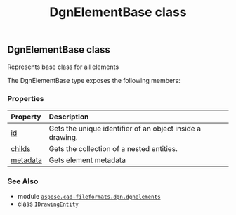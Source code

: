 ﻿---
title: DgnElementBase class
second_title: Aspose.CAD for Python via .NET API References
description: 
type: docs
weight: 140
url: /python-net/aspose.cad.fileformats.dgn.dgnelements/dgnelementbase/
is_root: false
---

## DgnElementBase class

Represents base class for all elements



The DgnElementBase type exposes the following members:

### Properties
| Property | Description |
| :- | :- |
| [id](/cad/python-net/aspose.cad.fileformats.dgn.dgnelements/dgnelementbase/id) | Gets the unique identifier of an object inside a drawing. |
| [childs](/cad/python-net/aspose.cad.fileformats.dgn.dgnelements/dgnelementbase/childs) | Gets the collection of a nested entities. |
| [metadata](/cad/python-net/aspose.cad.fileformats.dgn.dgnelements/dgnelementbase/metadata) | Gets element metadata |



### See Also
* module [`aspose.cad.fileformats.dgn.dgnelements`](..)
* class [`IDrawingEntity`](/cad/python-net/aspose.cad/idrawingentity)
